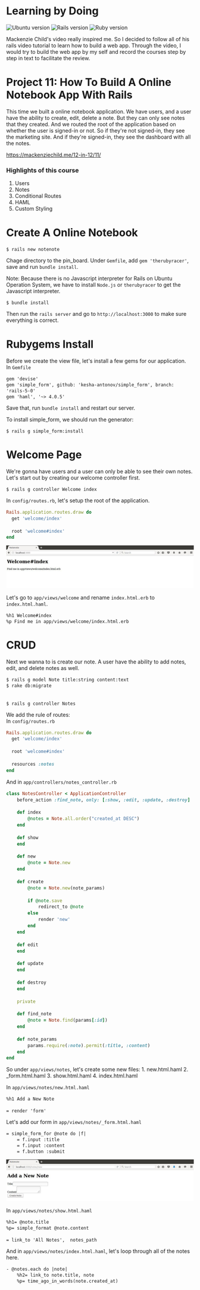 # Learning by Doing 

![Ubuntu version](https://img.shields.io/badge/Ubuntu-16.04%20LTS-orange.svg)
![Rails version](https://img.shields.io/badge/Rails-v5.0.0-blue.svg)
![Ruby version](https://img.shields.io/badge/Ruby-v2.3.1p112-red.svg)

Mackenzie Child's video really inspired me. So I decided to follow all of his rails video tutorial to learn how to build a web app. Through the video, I would try to build the web app by my self and record the courses step by step in text to facilitate the review.


# Project 11: How To Build A Online Notebook App With Rails          
This time we built a online notebook application. We have users, and a user have the ability to create, edit, delete a note. But they can only see notes that they created. And we routed the root of the application based on whether the user is signed-in or not. So if they're not signed-in, they see the marketing site. And if they're signed-in, they see the dashboard with all the notes.


https://mackenziechild.me/12-in-12/11/        


### Highlights of this course
1. Users
2. Notes
3. Conditional Routes
4. HAML
5. Custom Styling


# Create A Online Notebook
```console
$ rails new notenote
```

Chage directory to the pin_board. Under `Gemfile`, add `gem 'therubyracer'`, save and run `bundle install`.      

Note: 
Because there is no Javascript interpreter for Rails on Ubuntu Operation System, we have to install `Node.js` or `therubyracer` to get the Javascript interpreter.

```console
$ bundle install
```

Then run the `rails server` and go to `http://localhost:3000` to make sure everything is correct.       

# Rubygems Install
Before we create the view file, let's install a few gems for our application.       
In `Gemfile`
```
gem 'devise'
gem 'simple_form', github: 'kesha-antonov/simple_form', branch: 'rails-5-0'
gem 'haml', '~> 4.0.5'
```
Save that, run `bundle install` and restart our server.    

To install simple_form, we should run the generator:
```console
$ rails g simple_form:install
```


# Welcome Page
We're gonna have users and a user can only be able to see their own notes.       
Let's start out by creating our welcome controller first.   

```console
$ rails g controller Welcome index
```

In `config/routes.rb`, let's setup the root of the application.
```ruby
Rails.application.routes.draw do
  get 'welcome/index'

  root 'welcome#index'
end
```
![image](https://github.com/TimingJL/notenote/blob/master/pic/welcome_controller.jpeg)



Let's go to `app/views/welcome` and rename `index.html.erb` to `index.html.haml`.
```haml
%h1 Welcome#index
%p Find me in app/views/welcome/index.html.erb
```



# CRUD
Next we wanna to is create our note. A user have the ability to add notes, edit, and delete notes as well.      

```console
$ rails g model Note title:string content:text
$ rake db:migrate


$ rails g controller Notes
```

We add the rule of routes:            
In `config/routes.rb`
```ruby
Rails.application.routes.draw do
  get 'welcome/index'

  root 'welcome#index'

  resources :notes
end
```



And in `app/controllers/notes_controller.rb`
```ruby
class NotesController < ApplicationController
	before_action :find_note, only: [:show, :edit, :update, :destroy]
	
	def index
		@notes = Note.all.order("created_at DESC")
	end

	def show
	end

	def new
		@note = Note.new
	end

	def create
		@note = Note.new(note_params)

		if @note.save
			redirect_to @note
		else
			render 'new'
		end
	end

	def edit
	end

	def update
	end

	def destroy
	end

	private

	def find_note
		@note = Note.find(params[:id])
	end

	def note_params
		params.require(:note).permit(:title, :content)
	end
end
```


So under `app/views/notes`, let's create some new files:
	1. new.html.haml
	2. _form.html.haml
	3. show.html.haml
	4. index.html.haml

In `app/views/notes/new.html.haml`
```haml
%h1 Add a New Note

= render 'form'
```


Let's add our form in `app/views/notes/_form.html.haml`
```haml
= simple_form_for @note do |f|
	= f.input :title
	= f.input :content
	= f.button :submit
```
![image](https://github.com/TimingJL/notenote/blob/master/pic/add_note.jpeg)


In `app/views/notes/show.html.haml`
```haml
%h1= @note.title
%p= simple_format @note.content

= link_to 'All Notes',  notes_path
```

And in `app/views/notes/index.html.haml`, let's loop through all of the notes here.
```haml
- @notes.each do |note|
	%h2= link_to note.title, note
	%p= time_ago_in_words(note.created_at)
```